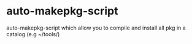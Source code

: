 # auto-makepkg-script
auto-makepkg-script which allow you to compile and install all pkg in a catalog
(e.g ~/tools/)

